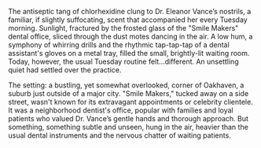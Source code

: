 The antiseptic tang of chlorhexidine clung to Dr. Eleanor Vance’s nostrils, a familiar, if slightly suffocating, scent that accompanied her every Tuesday morning.  Sunlight, fractured by the frosted glass of the "Smile Makers" dental office, sliced through the dust motes dancing in the air.  A low hum, a symphony of whirring drills and the rhythmic tap-tap-tap of a dental assistant's gloves on a metal tray, filled the small, brightly-lit waiting room.  Today, however, the usual Tuesday routine felt…different.  An unsettling quiet had settled over the practice.


The setting: a bustling, yet somewhat overlooked, corner of Oakhaven, a suburb just outside of a major city.  "Smile Makers," tucked away on a side street, wasn't known for its extravagant appointments or celebrity clientele.  It was a neighborhood dentist's office, popular with families and loyal patients who valued Dr. Vance’s gentle hands and thorough approach.  But something, something subtle and unseen, hung in the air, heavier than the usual dental instruments and the nervous chatter of waiting patients.
